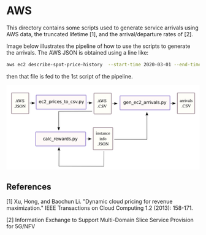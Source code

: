 # AWS
This directory contains some scripts used to generate service arrivals using
AWS data, the truncated lifetime [1], and the arrival/departure rates of [2].

Image below illustrates the pipeline of how to use the scripts to generate the
arrivals.
The AWS JSON is obtained using a line like:
```bash
aws ec2 describe-spot-price-history  --start-time 2020-03-01 --end-time 2020-05-25
```
then that file is fed to the 1st script of the pipeline.

<img src="./pipeline.png"/>


## References
[1] Xu, Hong, and Baochun Li. "Dynamic cloud pricing for revenue maximization." IEEE Transactions on Cloud Computing 1.2 (2013): 158-171.

[2] Information Exchange to Support Multi-Domain Slice Service Provision for 5G/NFV

